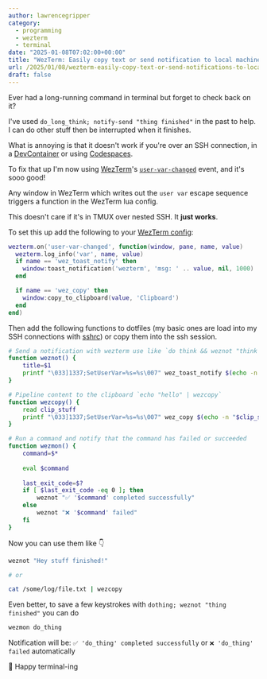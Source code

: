 ```yaml
---
author: lawrencegripper
category:
  - programming
  - wezterm
  - terminal
date: "2025-01-08T07:02:00+00:00"
title: "WezTerm: Easily copy text or send notification to local machine (even when connected via SSH)"
url: /2025/01/08/wezterm-easily-copy-text-or-send-notifications-to-local-machine-even-when-connected-via-ssh/
draft: false
---
```


Ever had a long-running command in terminal but forget to check back on it?

I've used `do_long_think; notify-send "thing finished"` in the past to help. I can do other stuff then be interrupted when it finishes.

What is annoying is that it doesn't work if you're over an SSH connection, in a [DevContainer](https://code.visualstudio.com/docs/devcontainers/containers) or using [Codespaces](https://github.com/features/codespaces).

To fix that up I'm now using [WezTerm](https://wezfurlong.org/wezterm/)'s [`user-var-changed`](https://wezfurlong.org/wezterm/config/lua/window-events/user-var-changed.html) event, and it's sooo good!

Any window in WezTerm which writes out the `user var` escape sequence triggers a function in the
WezTerm lua config.

This doesn't care if it's in TMUX over nested SSH. It **just works**.

To set this up add the following to your [WezTerm config](https://wezfurlong.org/wezterm/config/files.html):

```lua
wezterm.on('user-var-changed', function(window, pane, name, value)
  wezterm.log_info('var', name, value)
  if name == 'wez_toast_notify' then
    window:toast_notification('wezterm', 'msg: ' .. value, nil, 1000)
  end

  if name == 'wez_copy' then
    window:copy_to_clipboard(value, 'Clipboard')
  end
end)
```

Then add the following functions to dotfiles (my basic ones are load into my SSH connections with [sshrc](https://github.com/cdown/sshrc)) or copy them into the ssh session.

```bash
# Send a notification with wezterm use like `do think && weznot "think is done"`
function weznot() {
    title=$1
    printf "\033]1337;SetUserVar=%s=%s\007" wez_toast_notify $(echo -n "$title" | base64)
}

# Pipeline content to the clipboard `echo "hello" | wezcopy`
function wezcopy() {
    read clip_stuff
    printf "\033]1337;SetUserVar=%s=%s\007" wez_copy $(echo -n "$clip_stuff" | base64)
}

# Run a command and notify that the command has failed or succeeded
function wezmon() {
    command=$*
    
    eval $command
    
    last_exit_code=$?
    if [ $last_exit_code -eq 0 ]; then
        weznot "✅ '$command' completed successfully"
    else
        weznot "❌ '$command' failed"
    fi
}
```

Now you can use them like 👇

```bash
weznot "Hey stuff finished!"

# or 

cat /some/log/file.txt | wezcopy
```

Even better, to save a few keystrokes with `dothing; weznot "thing finished"` you can do

```bash
wezmon do_thing
```

Notification will be: `✅ 'do_thing' completed successfully` or `❌ 'do_thing' failed` automatically 

🎉 Happy terminal-ing